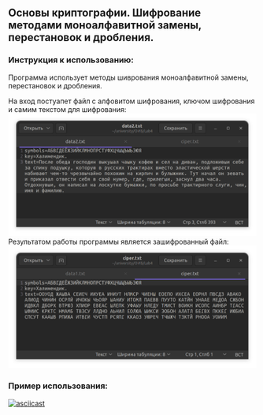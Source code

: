 ## Основы криптографии. Шифрование методами моноалфавитной замены, перестановок и дробления.
### Инструкция к использованию:
Программа использует методы шиврования моноалфавитной замены, перестановок и дробления.

На вход постуапет файл с алфовитом шифрования, ключом шифрования и самим текстом для шифрования:
![Image alt](https://raw.githubusercontent.com/NikKha03/encryption_methods/main/image/structure.png)
Результатом работы программы является зашифрованный файл:
![Image alt](https://raw.githubusercontent.com/NikKha03/encryption_methods/main/image/cipher.png)
### Пример использования:
[![asciicast](https://asciinema.org/a/2ovfxpMBwIXHXxanXc2n1lnoI.svg)](https://asciinema.org/a/2ovfxpMBwIXHXxanXc2n1lnoI)
